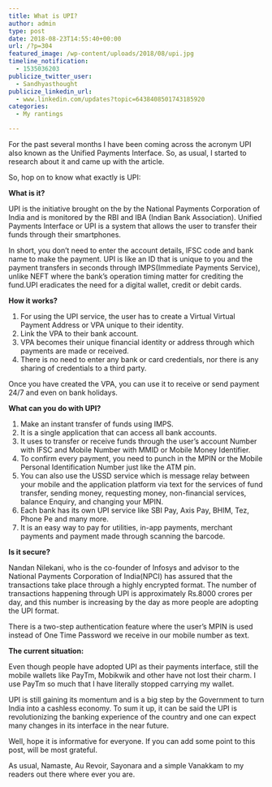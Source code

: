 ```yaml
---
title: What is UPI?
author: admin
type: post
date: 2018-08-23T14:55:40+00:00
url: /?p=304
featured_image: /wp-content/uploads/2018/08/upi.jpg
timeline_notification:
  - 1535036203
publicize_twitter_user:
  - Sandhyasthought
publicize_linkedin_url:
  - www.linkedin.com/updates?topic=6438408501743185920
categories:
  - My rantings

---
```

For the past several months I have been coming across the acronym UPI also known as the Unified Payments Interface. So, as usual, I started to research about it and came up with the article.

So, hop on to know what exactly is UPI:

**What is it?**

UPI is the initiative brought on the by the National Payments Corporation of India and is monitored by the RBI and IBA (Indian Bank Association). Unified Payments Interface or UPI is a system that allows the user to transfer their funds through their smartphones.

In short, you don’t need to enter the account details, IFSC code and bank name to make the payment. UPI is like an ID that is unique to you and the payment transfers in seconds through IMPS(Immediate Payments Service), unlike NEFT where the bank&#8217;s operation timing matter for crediting the fund.UPI eradicates the need for a digital wallet, credit or debit cards.

**How it works?**

  1. For using the UPI service, the user has to create a Virtual Virtual Payment Address or VPA unique to their identity.
  2. Link the VPA to their bank account.
  3. VPA becomes their unique financial identity or address through which payments are made or received.
  4. There is no need to enter any bank or card credentials, nor there is any sharing of credentials to a third party.

Once you have created the VPA, you can use it to receive or send payment 24/7 and even on bank holidays.

**What can you do with UPI?**

  1. Make an instant transfer of funds using IMPS.
  2. It is a single application that can access all bank accounts.
  3. It uses to transfer or receive funds through the user’s account Number with IFSC and Mobile Number with MMID or Mobile Money Identifier.
  4. To confirm every payment, you need to punch in the MPIN or the Mobile Personal Identification Number just like the ATM pin.
  5. You can also use the USSD service which is message relay between your mobile and the application platform via text for the services of fund transfer, sending money, requesting money, non-financial services, balance Enquiry, and changing your MPIN.
  6. Each bank has its own UPI service like SBI Pay, Axis Pay, BHIM, Tez, Phone Pe and many more.
  7. It is an easy way to pay for utilities, in-app payments, merchant payments and payment made through scanning the barcode.

**Is it secure?**

Nandan Nilekani, who is the co-founder of Infosys and advisor to the National Payments Corporation of India(NPCI) has assured that the transactions take place through a highly encrypted format. The number of transactions happening through UPI is approximately Rs.8000 crores per day, and this number is increasing by the day as more people are adopting the UPI format.

There is a two-step authentication feature where the user’s MPIN is used instead of One Time Password we receive in our mobile number as text.

**The current situation:**

Even though people have adopted UPI as their payments interface, still the mobile wallets like PayTm, Mobikwik and other have not lost their charm. I use PayTm so much that I have literally stopped carrying my wallet.

UPI is still gaining its momentum and is a big step by the Government to turn India into a cashless economy. To sum it up, it can be said the UPI is revolutionizing the banking experience of the country and one can expect many changes in its interface in the near future.

Well, hope it is informative for everyone. If you can add some point to this post, will be most grateful.

As usual, Namaste, Au Revoir, Sayonara and a simple Vanakkam to my readers out there where ever you are.